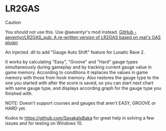 # LR2GAS

> [!CAUTION]
> You should not use this. Use @aeventyr's mod instead.
> [GitHub - aeventyr/LR2GAS_pub: A re-written version of LR2GAS based on mat's GAS plugin](https://github.com/aeventyr/LR2GAS_pub)

An injected .dll to add "Gauge Auto Shift" feature for Lunatic Rave 2.

It works by calculating "Easy", "Groove" and "Hard" gauge types simultaneously during gameplay and by tracking current gauge value in game memory. According to conditions it replaces the values in game memory with those from hook memory. Also restores the gauge type to the one you started with after the score is saved, so you can start next chart with same gauge type, and displays according graph for the gauge type you finished with.

NOTE: Doesn't support courses and gauges that aren't EASY, GROOVE or HARD yet.

Kudos to <https://github.com/SayakaIsBaka> for great help in solving a few issues and for testing on Windows 10.
